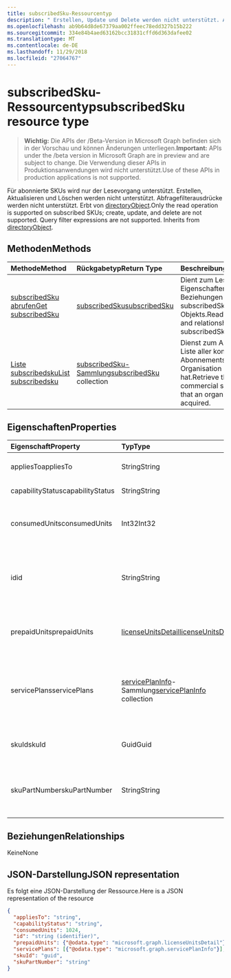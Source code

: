 ```yaml
---
title: subscribedSku-Ressourcentyp
description: " Erstellen, Update und Delete werden nicht unterstützt. Abfrageausdrücke Filter werden nicht unterstützt. Erbt von directoryObject."
ms.openlocfilehash: ab9b64d8de67379aa002ffeec78edd327b15b222
ms.sourcegitcommit: 334e84b4aed63162bcc31831cffd6d363dafee02
ms.translationtype: MT
ms.contentlocale: de-DE
ms.lasthandoff: 11/29/2018
ms.locfileid: "27064767"
---
```

# <a name="subscribedsku-resource-type"></a><span data-ttu-id="9fa67-105">subscribedSku-Ressourcentyp</span><span class="sxs-lookup"><span data-stu-id="9fa67-105">subscribedSku resource type</span></span>

> <span data-ttu-id="9fa67-106">**Wichtig:** Die APIs der /Beta-Version in Microsoft Graph befinden sich in der Vorschau und können Änderungen unterliegen.</span><span class="sxs-lookup"><span data-stu-id="9fa67-106">**Important:** APIs under the /beta version in Microsoft Graph are in preview and are subject to change.</span></span> <span data-ttu-id="9fa67-107">Die Verwendung dieser APIs in Produktionsanwendungen wird nicht unterstützt.</span><span class="sxs-lookup"><span data-stu-id="9fa67-107">Use of these APIs in production applications is not supported.</span></span>

<span data-ttu-id="9fa67-p103">Für abonnierte SKUs wird nur der Lesevorgang unterstützt. Erstellen, Aktualisieren und Löschen werden nicht unterstützt. Abfragefilterausdrücke werden nicht unterstützt. Erbt von [directoryObject](directoryobject.md).</span><span class="sxs-lookup"><span data-stu-id="9fa67-p103">Only the read operation is supported on subscribed SKUs; create, update, and delete are not supported. Query filter expressions are not supported. Inherits from [directoryObject](directoryobject.md).</span></span>


## <a name="methods"></a><span data-ttu-id="9fa67-111">Methoden</span><span class="sxs-lookup"><span data-stu-id="9fa67-111">Methods</span></span>
| <span data-ttu-id="9fa67-112">Methode</span><span class="sxs-lookup"><span data-stu-id="9fa67-112">Method</span></span>           | <span data-ttu-id="9fa67-113">Rückgabetyp</span><span class="sxs-lookup"><span data-stu-id="9fa67-113">Return Type</span></span>    |<span data-ttu-id="9fa67-114">Beschreibung</span><span class="sxs-lookup"><span data-stu-id="9fa67-114">Description</span></span>|
|:---------------|:--------|:----------|
|[<span data-ttu-id="9fa67-115">subscribedSku abrufen</span><span class="sxs-lookup"><span data-stu-id="9fa67-115">Get subscribedSku</span></span>](../api/subscribedsku-get.md) | [<span data-ttu-id="9fa67-116">subscribedSku</span><span class="sxs-lookup"><span data-stu-id="9fa67-116">subscribedSku</span></span>](subscribedsku.md) |<span data-ttu-id="9fa67-117">Dient zum Lesen der Eigenschaften und Beziehungen des subscribedSku-Objekts.</span><span class="sxs-lookup"><span data-stu-id="9fa67-117">Read properties and relationships of subscribedSku object.</span></span>|
|[<span data-ttu-id="9fa67-118">Liste subscribedsku</span><span class="sxs-lookup"><span data-stu-id="9fa67-118">List subscribedsku</span></span>](../api/subscribedsku-list.md) | <span data-ttu-id="9fa67-119">[subscribedSku-Sammlung](subscribedsku.md)</span><span class="sxs-lookup"><span data-stu-id="9fa67-119">[subscribedSku](subscribedsku.md) collection</span></span> |<span data-ttu-id="9fa67-120">Dienst zum Abrufen der Liste aller kommerziellen Abonnements, die eine Organisation erworben hat.</span><span class="sxs-lookup"><span data-stu-id="9fa67-120">Retrieve the list of commercial subscriptions that an organization has acquired.</span></span>|

## <a name="properties"></a><span data-ttu-id="9fa67-121">Eigenschaften</span><span class="sxs-lookup"><span data-stu-id="9fa67-121">Properties</span></span>
| <span data-ttu-id="9fa67-122">Eigenschaft</span><span class="sxs-lookup"><span data-stu-id="9fa67-122">Property</span></span>     | <span data-ttu-id="9fa67-123">Typ</span><span class="sxs-lookup"><span data-stu-id="9fa67-123">Type</span></span>   |<span data-ttu-id="9fa67-124">Beschreibung</span><span class="sxs-lookup"><span data-stu-id="9fa67-124">Description</span></span>|
|:---------------|:--------|:----------|
|<span data-ttu-id="9fa67-125">appliesTo</span><span class="sxs-lookup"><span data-stu-id="9fa67-125">appliesTo</span></span>|<span data-ttu-id="9fa67-126">String</span><span class="sxs-lookup"><span data-stu-id="9fa67-126">String</span></span>| <span data-ttu-id="9fa67-127">Beispiel: „Benutzer“ oder „Community“.</span><span class="sxs-lookup"><span data-stu-id="9fa67-127">For example, "User" or "Company".</span></span> |
|<span data-ttu-id="9fa67-128">capabilityStatus</span><span class="sxs-lookup"><span data-stu-id="9fa67-128">capabilityStatus</span></span>|<span data-ttu-id="9fa67-129">String</span><span class="sxs-lookup"><span data-stu-id="9fa67-129">String</span></span>| <span data-ttu-id="9fa67-130">Beispiel: „Aktiviert“.</span><span class="sxs-lookup"><span data-stu-id="9fa67-130">For example, "Enabled".</span></span> |
|<span data-ttu-id="9fa67-131">consumedUnits</span><span class="sxs-lookup"><span data-stu-id="9fa67-131">consumedUnits</span></span>|<span data-ttu-id="9fa67-132">Int32</span><span class="sxs-lookup"><span data-stu-id="9fa67-132">Int32</span></span>| <span data-ttu-id="9fa67-133">Die Anzahl der Lizenzen, die zugewiesen wurden.</span><span class="sxs-lookup"><span data-stu-id="9fa67-133">The number of licenses that have been assigned.</span></span> |
|<span data-ttu-id="9fa67-134">id</span><span class="sxs-lookup"><span data-stu-id="9fa67-134">id</span></span>|<span data-ttu-id="9fa67-135">String</span><span class="sxs-lookup"><span data-stu-id="9fa67-135">String</span></span>| <span data-ttu-id="9fa67-p104">Der eindeutige Bezeichner für das subscribedSku-Objekt. Schlüssel, lässt keine Nullwerte zu.</span><span class="sxs-lookup"><span data-stu-id="9fa67-p104">The unique identifier for the subscribed sku object. Key, not nullable.</span></span> |
|<span data-ttu-id="9fa67-138">prepaidUnits</span><span class="sxs-lookup"><span data-stu-id="9fa67-138">prepaidUnits</span></span>|[<span data-ttu-id="9fa67-139">licenseUnitsDetail</span><span class="sxs-lookup"><span data-stu-id="9fa67-139">licenseUnitsDetail</span></span>](licenseunitsdetail.md)| <span data-ttu-id="9fa67-140">Informationen über die Anzahl und den Status der Prepaidlizenzen.</span><span class="sxs-lookup"><span data-stu-id="9fa67-140">Information about the number and status of prepaid licenses.</span></span> |
|<span data-ttu-id="9fa67-141">servicePlans</span><span class="sxs-lookup"><span data-stu-id="9fa67-141">servicePlans</span></span>|<span data-ttu-id="9fa67-142">[servicePlanInfo](serviceplaninfo.md)-Sammlung</span><span class="sxs-lookup"><span data-stu-id="9fa67-142">[servicePlanInfo](serviceplaninfo.md) collection</span></span>| <span data-ttu-id="9fa67-p105">Informationen über die Servicepläne, die mit der SKU verfügbar sind. Lässt keine Nullwerte zu.</span><span class="sxs-lookup"><span data-stu-id="9fa67-p105">Information about the service plans that are available with the SKU. Not nullable</span></span> |
|<span data-ttu-id="9fa67-145">skuId</span><span class="sxs-lookup"><span data-stu-id="9fa67-145">skuId</span></span>|<span data-ttu-id="9fa67-146">Guid</span><span class="sxs-lookup"><span data-stu-id="9fa67-146">Guid</span></span>| <span data-ttu-id="9fa67-147">Der eindeutige Bezeichner (GUID) für die Dienst-SKU.</span><span class="sxs-lookup"><span data-stu-id="9fa67-147">The unique identifier (GUID) for the service SKU.</span></span> |
|<span data-ttu-id="9fa67-148">skuPartNumber</span><span class="sxs-lookup"><span data-stu-id="9fa67-148">skuPartNumber</span></span>|<span data-ttu-id="9fa67-149">String</span><span class="sxs-lookup"><span data-stu-id="9fa67-149">String</span></span>| <span data-ttu-id="9fa67-150">Die SKU-Teilenummer, z. B.: „AAD_PREMIUM“ oder „RMSBASIC“.</span><span class="sxs-lookup"><span data-stu-id="9fa67-150">The SKU part number; for example: "AAD_PREMIUM" or "RMSBASIC".</span></span> |

## <a name="relationships"></a><span data-ttu-id="9fa67-151">Beziehungen</span><span class="sxs-lookup"><span data-stu-id="9fa67-151">Relationships</span></span>
<span data-ttu-id="9fa67-152">Keine</span><span class="sxs-lookup"><span data-stu-id="9fa67-152">None</span></span>

## <a name="json-representation"></a><span data-ttu-id="9fa67-153">JSON-Darstellung</span><span class="sxs-lookup"><span data-stu-id="9fa67-153">JSON representation</span></span>

<span data-ttu-id="9fa67-154">Es folgt eine JSON-Darstellung der Ressource.</span><span class="sxs-lookup"><span data-stu-id="9fa67-154">Here is a JSON representation of the resource</span></span>

<!-- {
  "blockType": "resource",
  "optionalProperties": [

  ],
  "keyProperty": "id",
  "@odata.type": "microsoft.graph.subscribedSku"
}-->

```json
{
  "appliesTo": "string",
  "capabilityStatus": "string",
  "consumedUnits": 1024,
  "id": "string (identifier)",
  "prepaidUnits": {"@odata.type": "microsoft.graph.licenseUnitsDetail"},
  "servicePlans": [{"@odata.type": "microsoft.graph.servicePlanInfo"}],
  "skuId": "guid",
  "skuPartNumber": "string"
}

```
<!-- uuid: 8fcb5dbc-d5aa-4681-8e31-b001d5168d79
2015-10-25 14:57:30 UTC -->
<!-- {
  "type": "#page.annotation",
  "description": "subscribedSku resource",
  "keywords": "",
  "section": "documentation",
  "tocPath": ""
}-->
